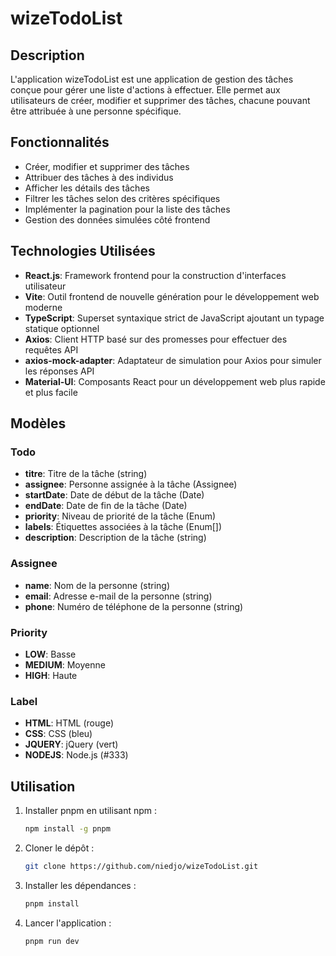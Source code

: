 # wizeTodoList

## Description

L'application wizeTodoList est une application de gestion des tâches conçue pour gérer une liste d'actions à effectuer. Elle permet aux utilisateurs de créer, modifier et supprimer des tâches, chacune pouvant être attribuée à une personne spécifique.

## Fonctionnalités

- Créer, modifier et supprimer des tâches
- Attribuer des tâches à des individus
- Afficher les détails des tâches
- Filtrer les tâches selon des critères spécifiques
- Implémenter la pagination pour la liste des tâches
- Gestion des données simulées côté frontend

## Technologies Utilisées

- **React.js**: Framework frontend pour la construction d'interfaces utilisateur
- **Vite**: Outil frontend de nouvelle génération pour le développement web moderne
- **TypeScript**: Superset syntaxique strict de JavaScript ajoutant un typage statique optionnel
- **Axios**: Client HTTP basé sur des promesses pour effectuer des requêtes API
- **axios-mock-adapter**: Adaptateur de simulation pour Axios pour simuler les réponses API
- **Material-UI**: Composants React pour un développement web plus rapide et plus facile

## Modèles

### Todo

- **titre**: Titre de la tâche (string)
- **assignee**: Personne assignée à la tâche (Assignee)
- **startDate**: Date de début de la tâche (Date)
- **endDate**: Date de fin de la tâche (Date)
- **priority**: Niveau de priorité de la tâche (Enum)
- **labels**: Étiquettes associées à la tâche (Enum[])
- **description**: Description de la tâche (string)

### Assignee

- **name**: Nom de la personne (string)
- **email**: Adresse e-mail de la personne (string)
- **phone**: Numéro de téléphone de la personne (string)

### Priority

- **LOW**: Basse
- **MEDIUM**: Moyenne
- **HIGH**: Haute

### Label

- **HTML**: HTML (rouge)
- **CSS**: CSS (bleu)
- **JQUERY**: jQuery (vert)
- **NODEJS**: Node.js (#333)

## Utilisation
1. Installer pnpm en utilisant npm :
    ```bash
    npm install -g pnpm
    ```

2. Cloner le dépôt :

    ```bash
    git clone https://github.com/niedjo/wizeTodoList.git
    ```

3. Installer les dépendances :

    ```bash
    pnpm install
    ```

4. Lancer l'application :

    ```bash
    pnpm run dev
    ```
